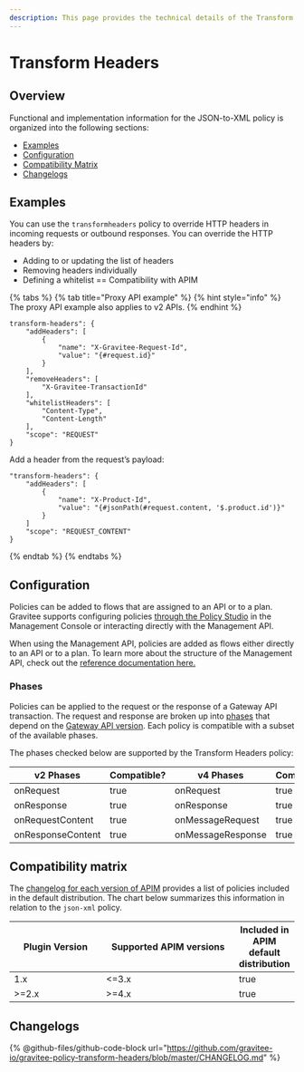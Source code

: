 ```yaml
---
description: This page provides the technical details of the Transform Headers policy
---
```


# Transform Headers

## Overview

Functional and implementation information for the JSON-to-XML policy is organized into the following sections:

* [Examples](template-policy-rework-structure-36.md#examples)
* [Configuration](template-policy-rework-structure-36.md#configuration)
* [Compatibility Matrix](template-policy-rework-structure-36.md#compatibility-matrix)
* [Changelogs](template-policy-rework-structure-36.md#changelogs)

## Examples

You can use the `transformheaders` policy to override HTTP headers in incoming requests or outbound responses. You can override the HTTP headers by:

* Adding to or updating the list of headers
* Removing headers individually
* Defining a whitelist == Compatibility with APIM

{% tabs %}
{% tab title="Proxy API example" %}
{% hint style="info" %}
The proxy API example also applies to v2 APIs.
{% endhint %}

```
transform-headers": {
    "addHeaders": [
        {
            "name": "X-Gravitee-Request-Id",
            "value": "{#request.id}"
        }
    ],
    "removeHeaders": [
        "X-Gravitee-TransactionId"
    ],
    "whitelistHeaders": [
        "Content-Type",
        "Content-Length"
    ],
    "scope": "REQUEST"
}
```

Add a header from the request’s payload:

```
"transform-headers": {
    "addHeaders": [
        {
            "name": "X-Product-Id",
            "value": "{#jsonPath(#request.content, '$.product.id')}"
        }
    ]
    "scope": "REQUEST_CONTENT"
}
```
{% endtab %}
{% endtabs %}

## Configuration

Policies can be added to flows that are assigned to an API or to a plan. Gravitee supports configuring policies [through the Policy Studio](../../guides/policy-design/) in the Management Console or interacting directly with the Management API.

When using the Management API, policies are added as flows either directly to an API or to a plan. To learn more about the structure of the Management API, check out the [reference documentation here.](../management-api-reference/)

### Phases

Policies can be applied to the request or the response of a Gateway API transaction. The request and response are broken up into [phases](broken-reference) that depend on the [Gateway API version](../../overview/gravitee-api-definitions-and-execution-engines.md). Each policy is compatible with a subset of the available phases.

The phases checked below are supported by the Transform Headers policy:

<table data-full-width="false"><thead><tr><th width="209">v2 Phases</th><th width="139" data-type="checkbox">Compatible?</th><th width="188.41136671177264">v4 Phases</th><th data-type="checkbox">Compatible?</th></tr></thead><tbody><tr><td>onRequest</td><td>true</td><td>onRequest</td><td>true</td></tr><tr><td>onResponse</td><td>true</td><td>onResponse</td><td>true</td></tr><tr><td>onRequestContent</td><td>true</td><td>onMessageRequest</td><td>true</td></tr><tr><td>onResponseContent</td><td>true</td><td>onMessageResponse</td><td>true</td></tr></tbody></table>

## Compatibility matrix

The [changelog for each version of APIM](../../releases-and-changelog/changelog/) provides a list of policies included in the default distribution. The chart below summarizes this information in relation to the `json-xml` policy.

<table data-full-width="false"><thead><tr><th width="161.33333333333331">Plugin Version</th><th width="242">Supported APIM versions</th><th data-type="checkbox">Included in APIM default distribution</th></tr></thead><tbody><tr><td>1.x</td><td>&#x3C;=3.x</td><td>true</td></tr><tr><td>>=2.x</td><td>>=4.x</td><td>true</td></tr></tbody></table>

## Changelogs

{% @github-files/github-code-block url="https://github.com/gravitee-io/gravitee-policy-transform-headers/blob/master/CHANGELOG.md" %}
